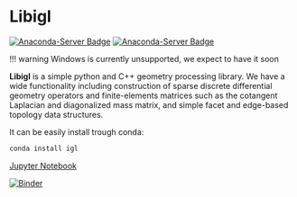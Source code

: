 Libigl
======

[![Anaconda-Server Badge](https://anaconda.org/conda-forge/igl/badges/downloads.svg)](https://anaconda.org/conda-forge/igl)
[![Anaconda-Server Badge](https://anaconda.org/conda-forge/igl/badges/installer/conda.svg)](https://conda.anaconda.org/conda-forge)

!!! warning
	Windows is currently unsupported, we expect to have it soon

**Libigl** is a simple python and C++ geometry processing library. We have a wide functionality including construction of sparse discrete differential geometry operators and finite-elements matrices such as the cotangent Laplacian and diagonalized mass matrix, and simple facet and edge-based topology data structures.

It can be easily install trough conda:
```bash
conda install igl
```

[Jupyter Notebook](https://github.com/geometryprocessing/libigl-python-bindings/blob/master/tutorial/tutorials.ipynb)

[![Binder](https://mybinder.org/badge_logo.svg)](https://mybinder.org/v2/gh/geometryprocessing/libigl-python-bindings/master?filepath=tutorial%2Ftutorials.ipynb)